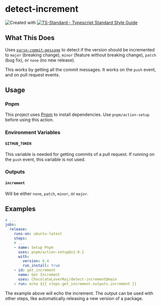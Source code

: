 # detect-increment

![Created with ](https://img.shields.io/badge/Created%20with-@programmerraj/create-3cb371?style=flat)
[![TS-Standard - Typescript Standard Style Guide](https://badgen.net/badge/code%20style/ts-standard/blue?icon=typescript)](https://github.com/standard/ts-standard)

## What This Does
Uses [`parse-commit-message`](https://www.npmjs.com/package/parse-commit-message#plugins) to detect if the version should be incremented to `major` (breaking change), `minor` (feature without breaking change), `patch` (bug fix), or `none` (no new release).

This works by getting all the commit messages. It works on the `push` event, and on pull request events.

## Usage

### Pnpm
This project uses [Pnpm](https://pnpm.io/) to install dependencies. Use `pnpm/action-setup` before using this action.

### Environment Variables

#### `GITHUB_TOKEN`
This variable is needed for getting commits of a pull request. If running on the `push` event, this variable is not used.

### Outputs

#### `increment`
Will be either `none`, `patch`, `minor`, or `major`.

## Examples
```yaml
# ...
jobs:
  release:
    runs-on: ubuntu-latest
    steps:
    # ...
    - name: Setup Pnpm
      uses: pnpm/action-setup@v2.0.1
      with:
        version: 6.4
        run_install: true
    - id: get_increment
      name: Get Increment
      uses: ChocolateLoverRaj/detect-increment@main
    - run: echo ${{ steps.get_increment.outputs.increment }}
```
The example above will echo the increment. The output can be used with other steps, like automatically releasing a new version of a package.